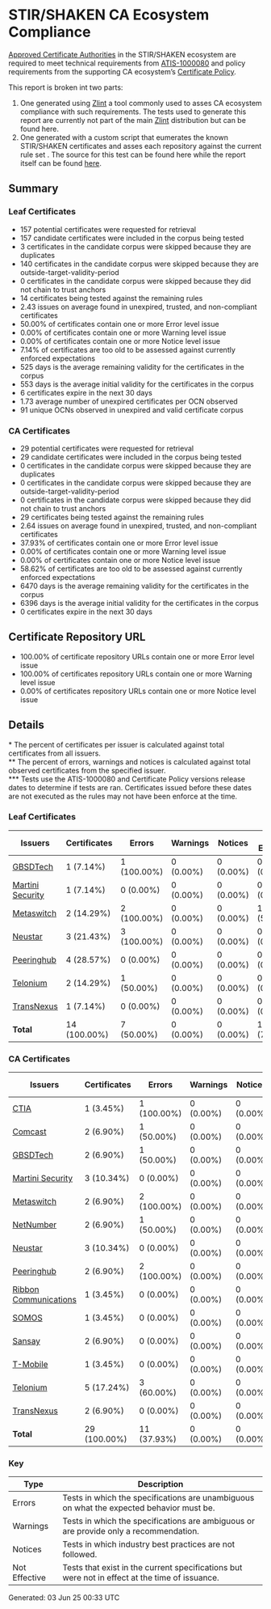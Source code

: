 # STIR/SHAKEN CA Ecosystem Compliance

[Approved Certificate Authorities](https://ecosystemcompliance.martinisecurity.com/#:~:text=Approved%20Certificate%20Authorities) in the STIR/SHAKEN ecosystem are required to meet technical requirements from [ATIS-1000080](https://access.atis.org/apps/group_public/document.php?document_id=62163) and policy requirements from the supporting CA ecosystem’s [Certificate Policy](https://authenticate.iconectiv.com/documents-authenticate).

This report is broken int two parts:
1. One generated using [Zlint](https://github.com/zmap/zlint) a tool commonly used to asses CA ecosystem compliance with such requirements. The tests used to generate this report are currently not part of the main [Zlint](https://github.com/martinisecurity/zlint) distribution but can be found here.
2. One generated with a custom script that eumerates the known STIR/SHAKEN certificates and asses each repository against the current rule set . The source for this test can be found here while the report itself can be found [here](REPOS/README.md).

## Summary

### Leaf Certificates

- 157 potential certificates were requested for retrieval
- 157 candidate certificates were included in the corpus being tested
- 3 certificates in the candidate corpus were skipped because they are duplicates
- 140 certificates in the candidate corpus were skipped because they are outside-target-validity-period
- 0 certificates in the candidate corpus were skipped because they did not chain to trust anchors
- 14 certificates being tested against the remaining rules
- 2.43 issues on average found in unexpired, trusted, and non-compliant certificates
- 50.00% of certificates contain one or more Error level issue
- 0.00% of certificates contain one or more Warning level issue
- 0.00% of certificates contain one or more Notice level issue
- 7.14% of certificates are too old to be assessed against currently enforced expectations
- 525 days is the average remaining validity for the certificates in the corpus
- 553 days is the average initial validity for the certificates in the corpus
- 6 certificates expire in the next 30 days
- 1.73 average number of unexpired certificates per OCN observed
- 91 unique OCNs observed in unexpired and valid certificate corpus

### CA Certificates

- 29 potential certificates were requested for retrieval
- 29 candidate certificates were included in the corpus being tested
- 0 certificates in the candidate corpus were skipped because they are duplicates
- 0 certificates in the candidate corpus were skipped because they are outside-target-validity-period
- 0 certificates in the candidate corpus were skipped because they did not chain to trust anchors
- 29 certificates being tested against the remaining rules
- 2.64 issues on average found in unexpired, trusted, and non-compliant certificates
- 37.93% of certificates contain one or more Error level issue
- 0.00% of certificates contain one or more Warning level issue
- 0.00% of certificates contain one or more Notice level issue
- 58.62% of certificates are too old to be assessed against currently enforced expectations
- 6470 days is the average remaining validity for the certificates in the corpus
- 6396 days is the average initial validity for the certificates in the corpus
- 0 certificates expire in the next 30 days

## Certificate Repository URL

- 100.00% of certificate repository URLs contain one or more Error level issue
- 100.00% of certificates repository URLs contain one or more Warning level issue
- 0.00% of certificates repository URLs contain one or more Notice level issue

## Details

\* The percent of certificates per issuer is calculated against total certificates from all issuers.\
\*\* The percent of errors, warnings and notices is calculated against total observed certificates from the specified issuer.\
\*\*\* Tests use the ATIS-1000080 and Certificate Policy versions release dates to determine if tests are ran. Certificates issued before these dates are not executed as the rules may not have been enforce at the time.

### Leaf Certificates

| Issuers | Certificates | Errors | Warnings | Notices | Not Effective |
|---------|--------------|--------|----------|---------|---------------|
| [GBSDTech](CERTS/GBSDTech/README.md#leaf-certificates) | 1 (7.14%) | 1 (100.00%) | 0 (0.00%) | 0 (0.00%) | 0 (0.00%) |
| [Martini Security](CERTS/Martini_Security/README.md#leaf-certificates) | 1 (7.14%) | 0 (0.00%) | 0 (0.00%) | 0 (0.00%) | 0 (0.00%) |
| [Metaswitch](CERTS/Metaswitch/README.md#leaf-certificates) | 2 (14.29%) | 2 (100.00%) | 0 (0.00%) | 0 (0.00%) | 1 (50.00%) |
| [Neustar](CERTS/Neustar/README.md#leaf-certificates) | 3 (21.43%) | 3 (100.00%) | 0 (0.00%) | 0 (0.00%) | 0 (0.00%) |
| [Peeringhub](CERTS/Peeringhub/README.md#leaf-certificates) | 4 (28.57%) | 0 (0.00%) | 0 (0.00%) | 0 (0.00%) | 0 (0.00%) |
| [Telonium](CERTS/Telonium/README.md#leaf-certificates) | 2 (14.29%) | 1 (50.00%) | 0 (0.00%) | 0 (0.00%) | 0 (0.00%) |
| [TransNexus](CERTS/TransNexus/README.md#leaf-certificates) | 1 (7.14%) | 0 (0.00%) | 0 (0.00%) | 0 (0.00%) | 0 (0.00%) |
| **Total** | 14 (100.00%) | 7 (50.00%) | 0 (0.00%) | 0 (0.00%) | 1 (7.14%) |

### CA Certificates

| Issuers | Certificates | Errors | Warnings | Notices | Not Effective |
|---------|--------------|--------|----------|---------|---------------|
| [CTIA](CERTS/CTIA/README.md#ca-certificates) | 1 (3.45%) | 1 (100.00%) | 0 (0.00%) | 0 (0.00%) | 0 (0.00%) |
| [Comcast](CERTS/Comcast/README.md#ca-certificates) | 2 (6.90%) | 1 (50.00%) | 0 (0.00%) | 0 (0.00%) | 1 (50.00%) |
| [GBSDTech](CERTS/GBSDTech/README.md#ca-certificates) | 2 (6.90%) | 1 (50.00%) | 0 (0.00%) | 0 (0.00%) | 2 (100.00%) |
| [Martini Security](CERTS/Martini_Security/README.md#ca-certificates) | 3 (10.34%) | 0 (0.00%) | 0 (0.00%) | 0 (0.00%) | 1 (33.33%) |
| [Metaswitch](CERTS/Metaswitch/README.md#ca-certificates) | 2 (6.90%) | 2 (100.00%) | 0 (0.00%) | 0 (0.00%) | 1 (50.00%) |
| [NetNumber](CERTS/NetNumber/README.md#ca-certificates) | 2 (6.90%) | 1 (50.00%) | 0 (0.00%) | 0 (0.00%) | 2 (100.00%) |
| [Neustar](CERTS/Neustar/README.md#ca-certificates) | 3 (10.34%) | 0 (0.00%) | 0 (0.00%) | 0 (0.00%) | 3 (100.00%) |
| [Peeringhub](CERTS/Peeringhub/README.md#ca-certificates) | 2 (6.90%) | 2 (100.00%) | 0 (0.00%) | 0 (0.00%) | 2 (100.00%) |
| [Ribbon Communications](CERTS/Ribbon_Communications/README.md#ca-certificates) | 1 (3.45%) | 0 (0.00%) | 0 (0.00%) | 0 (0.00%) | 1 (100.00%) |
| [SOMOS](CERTS/SOMOS/README.md#ca-certificates) | 1 (3.45%) | 0 (0.00%) | 0 (0.00%) | 0 (0.00%) | 0 (0.00%) |
| [Sansay](CERTS/Sansay/README.md#ca-certificates) | 2 (6.90%) | 0 (0.00%) | 0 (0.00%) | 0 (0.00%) | 2 (100.00%) |
| [T-Mobile](CERTS/T-Mobile/README.md#ca-certificates) | 1 (3.45%) | 0 (0.00%) | 0 (0.00%) | 0 (0.00%) | 1 (100.00%) |
| [Telonium](CERTS/Telonium/README.md#ca-certificates) | 5 (17.24%) | 3 (60.00%) | 0 (0.00%) | 0 (0.00%) | 0 (0.00%) |
| [TransNexus](CERTS/TransNexus/README.md#ca-certificates) | 2 (6.90%) | 0 (0.00%) | 0 (0.00%) | 0 (0.00%) | 1 (50.00%) |
| **Total** | 29 (100.00%) | 11 (37.93%) | 0 (0.00%) | 0 (0.00%) | 17 (58.62%) |

### Key

| Type | Description |
|------|-------------|
| Errors | Tests in which the specifications are unambiguous on what the expected behavior must be. |
| Warnings | Tests in which the specifications are ambiguous or are provide only a recommendation. |
| Notices | Tests in which industry best practices are not followed. |
| Not Effective | Tests that exist in the current specifications but were not in effect at the time of issuance. |


Generated: 03 Jun 25 00:33 UTC